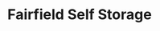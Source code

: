 ---
title: "Fairfield Self Storage"
url: /virginia-beach/fairfield-self-storage-lord-dunmore-drive-5/
shop: storage rental
---